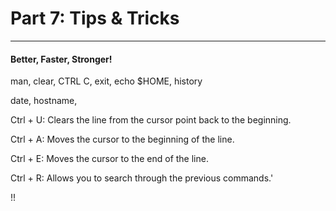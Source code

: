 # Part 7: Tips & Tricks

---

#### Better, Faster, Stronger!

man, clear, CTRL C, exit, echo $HOME, history

date, hostname,

Ctrl + U: Clears the line from the cursor point back to the beginning.

Ctrl + A: Moves the cursor to the beginning of the line.

Ctrl + E: Moves the cursor to the end of the line.

Ctrl + R: Allows you to search through the previous commands.'

!!


